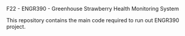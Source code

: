 F22 - ENGR390 - Greenhouse Strawberry Health Monitoring System

This repository contains the main code required to run out ENGR390 project.
